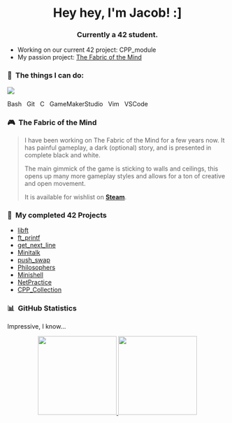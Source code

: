 <h1 align="center">Hey hey, I'm Jacob! :]</h1>
<h3 align="center">Currently a 42 student.</h3>

-  Working on our current 42 project: CPP_module
-  My passion project: [The Fabric of the Mind](https://store.steampowered.com/app/2294430/The_Fabric_of_the_Mind/)

### 🔧 &nbsp;The things I can do:

<p align="left">
  <a href="https://skillicons.dev">
    <img src="https://skillicons.dev/icons?i=bash,git,c,gamemakerstudio,vim,vscode" />
  </a>
</p>
<p align="left">
  Bash &nbsp; Git &nbsp; C &nbsp; GameMakerStudio &nbsp; Vim &nbsp; VSCode
</p>

### 🎮 &nbsp;The Fabric of the Mind
<blockquote>
<p>
  I have been working on The Fabric of the Mind for a few years now.  
  It has painful gameplay, a dark (optional) story, and is presented in complete black and white.
</p>
<p>
  The main gimmick of the game is sticking to walls and ceilings, this opens up many more gameplay styles  
  and allows for a ton of creative and open movement.
</p>
<p>
  It is available for wishlist on <strong><a href="https://store.steampowered.com/app/2294430/The_Fabric_of_the_Mind/">Steam</a></strong>.
</p>
</blockquote>

### 💾 &nbsp;My completed 42 Projects
-  [libft](https://github.com/Cimex404/42-libft)
-  [ft_printf](https://github.com/Cimex404/42-ft_printf)
-  [get_next_line](https://github.com/Cimex404/42-get_next_line)
-  [Minitalk](https://github.com/Cimex404/42-minitalk)
-  [push_swap](https://github.com/Cimex404/42-push_swap)
-  [Philosophers](https://github.com/Cimex404/42-philosophers)
-  [Minishell](https://github.com/Cimex404/42-minishell)
-  [NetPractice](https://github.com/Cimex404/42-netPractice)
-  [CPP_Collection](https://github.com/Cimex404/42-CPP_collection)

### 📊 &nbsp;GitHub Statistics
Impressive, I know...

<p align="center">
<a href="https://github.com/Cimex404">
  <img height="180em" src="https://github-readme-stats-eight-theta.vercel.app/api?username=Cimex404&show_icons=true&theme=radical&include_all_commits=true&count_private=true"/>
  <img height="180em" src="https://github-readme-stats-eight-theta.vercel.app/api/top-langs/?username=Cimex404&layout=compact&langs_count=4&theme=radical"/>
</a>
</p>
